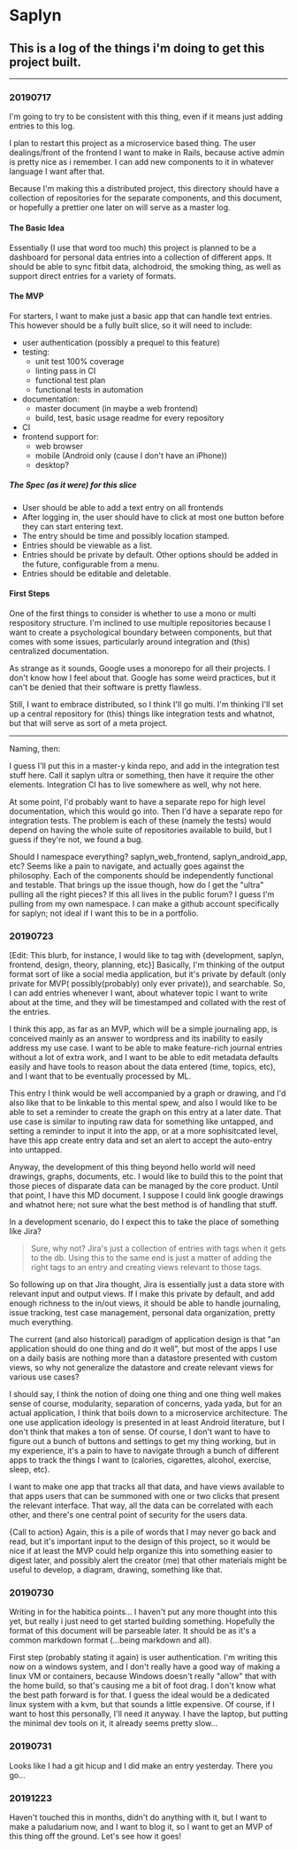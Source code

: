 # Saplyn
## This is a log of the things i'm doing to get this project built.
---

### 20190717
I'm going to try to be consistent with this thing, even if it means just 
adding entries to this log.  

I plan to restart this project as a microservice based thing.  The user 
dealings/front of the frontend I want to make in Rails, because active 
admin is pretty nice as i remember.  I can add new components to it in 
whatever language I want after that.

Because I'm making this a distributed project, this directory should 
have a collection of repositories for the separate components, and this 
document, or hopefully a prettier one later on will serve as a master log.

#### The Basic Idea
Essentially (I use that word too much) this project is planned to be a 
dashboard for personal data entries into a collection of different apps.
It should be able to sync fitbit data, alchodroid, the smoking thing, as
well as support direct entries for a variety of formats.

#### The MVP
For starters, I want to make just a basic app that can handle text entries.
This however should be a fully built slice, so it will need to include:
* user authentication (possibly a prequel to this feature)
* testing:
    * unit test 100% coverage
    * linting pass in CI
    * functional test plan
    * functional tests in automation
* documentation:
    * master document (in maybe a web frontend)
    * build, test, basic usage readme for every repository
* CI
* frontend support for:
    * web browser
    * mobile (Android only (cause I don't have an iPhone))
    * desktop?

##### The Spec (as it were) for this slice
* User should be able to add a text entry on all frontends 
* After logging in, the user should have to click at most one button 
before they can start entering text.
* The entry should be time and possibly location stamped.
* Entries should be viewable as a list.
* Entries should be private by default. Other options should be added
in the future, configurable from a menu.
* Entries should be editable and deletable.

#### First Steps
One of the first things to consider is whether to use a 
mono or multi respository structure. I'm inclined to use multiple repositories
because I want to create a psychological boundary between components, but that 
comes with some issues, particularly around integration and (this) centralized
documentation. 

As strange as it sounds, Google uses a monorepo for all their 
projects. I don't know how I feel about that. Google has some weird practices,
but it can't be denied that their software is pretty flawless. 

Still, I want to embrace distributed, so I think I'll go multi. I'm thinking 
I'll set up a central repository for (this) things like integration tests and 
whatnot, but that will serve as sort of a meta project.

---

Naming, then:

I guess I'll put this in a master-y kinda repo, and add in the integration test 
stuff here. Call it saplyn ultra or something, then have it require the other 
elements. Integration CI has to live somewhere as well, why not here. 

At some point, I'd probably want to have a separate repo for high level 
documentation, which this would go into. Then I'd have a separate repo for 
integration tests. The problem is each of these (namely the tests) would depend 
on having the whole suite of repositories available to build, but I guess if 
they're not, we found a bug.

Should I namespace everything? saplyn_web_frontend, saplyn_android_app, etc? 
Seems like a pain to navigate, and actually goes against the philosophy. Each
of the components should be independently functional and testable. That brings 
up the issue though, how do I get the "ultra" pulling all the right pieces? If 
this all lives in the public forum? I guess I'm pulling from my own namespace.
I can make a github account specifically for saplyn; not ideal if I want this 
to be in a portfolio.

### 20190723
[Edit: This blurb, for instance, I would like to tag with 
{development, saplyn, frontend, design, theory, planning, etc}]
Basically, I'm thinking of the output format sort of like a social media 
application, but it's private by default (only private for MVP(
possibly(probably) only ever private)), and searchable. So, I can add 
entries whenever I want, about whatever topic I want to write about at 
the time, and they will be timestamped and collated with the rest of 
the entries. 

I think this app, as far as an MVP, which will be a simple journaling app,
is conceived mainly as an answer to wordpress and its inability to easily
address my use case. I want to be able to make feature-rich journal entries
without a lot of extra work, and I want to be able to edit metadata defaults
easily and have tools to reason about the data entered (time, topics, etc), 
and I want that to be eventually processed by ML.

This entry I think would be well accompanied by a graph or drawing, and I'd 
also like that to be linkable to this mental spew, and also I would like to 
be able to set a reminder to create the graph on this entry at a later date.
That use case is similar to inputing raw data for something like untapped, and
setting a reminder to input it into the app, or at a more sophisitcated level,
have this app create entry data and set an alert to accept the auto-entry into
untapped.

Anyway, the development of this thing beyond hello world will need drawings, 
graphs, documents, etc. I would like to build this to the point that those 
pieces of disparate data can be managed by the core product. Until that point,
I have this MD document. I suppose I could link google drawings and whatnot 
here; not sure what the best method is of handling that stuff.

In a development scenario, do I expect this to take the place of something 
like Jira?
> Sure, why not? Jira's just a collection of entries with tags when it 
> gets to the db. Using this to the same end is just a matter of adding the right
> tags to an entry and creating views relevant to those tags.

So following up on that Jira thought, Jira is essentially just a data store with 
relevant input and output views. If I make this private by default, and add
enough richness to the in/out views, it should be able to handle journaling, 
issue tracking, test case management, personal data organization, pretty much 
everything.

The current (and also historical) paradigm of application design is that
"an application should do one thing and do it well", but most of the apps I 
use on a daily basis are nothing more than a datastore presented with custom 
views, so why not generalize the datastore and create relevant views for 
various use cases? 

I should say, I think the notion of doing one thing and one thing well makes
sense of course, modularity, separation of concerns, yada yada, but for an
actual application, I think that boils down to a microservice architecture.
The one use application ideology is presented in at least Android literature,
but I don't think that makes a ton of sense. Of course, I don't want to have to
figure out a bunch of buttons and settings to get my thing working, but in
my experience, it's a pain to have to navigate through a bunch of different 
apps to track the things I want to (calories, cigarettes, alcohol, exercise, 
sleep, etc). 

I want to make one app that tracks all that data, and have views 
available to that apps users that can be summoned with one or two clicks that
present the relevant interface. That way, all the data can be correlated with
each other, and there's one central point of security for the users data.

{Call to action}
Again, this is a pile of words that I may never go back and read, but it's
important input to the design of this project, so it would be nice if at
least the MVP could help organize this into something easier to digest later,
and possibly alert the creator (me) that other materials might be useful 
to develop, a diagram, drawing, something like that.

### 20190730
Writing in for the habitica points... I haven't put any more thought into this 
yet, but really i just need to get started building something. Hopefully the 
format of this document will be parseable later. It should be as it's a common
markdown format (...being markdown and all). 

First step (probably stating it again) is user authentication. I'm writing this
now on a windows system, and I don't really have a good way of making a linux VM
or containers, because Windows doesn't really "allow" that with the home build, 
so that's causing me a bit of foot drag. I don't know what the best path forward 
is for that. I guess the ideal would be a dedicated linux system with a kvm, but
that sounds a little expensive. Of course, if I want to host this personally, 
I'll need it anyway. I have the laptop, but putting the minimal dev tools on it,
it already seems pretty slow...

### 20190731
Looks like I had a git hicup and I did make an entry yesterday. There you go...

### 20191223
Haven't touched this in months, didn't do anything with it, but I want to make a 
paludarium now, and I want to blog it, so I want to get an MVP of this thing off 
the ground. Let's see how it goes!
